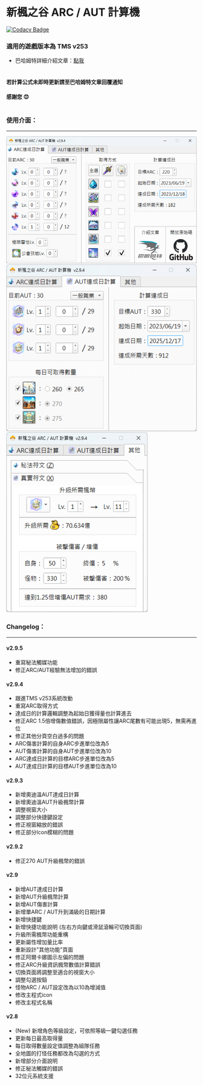 新楓之谷 ARC / AUT 計算機
=====

[![Codacy Badge](https://app.codacy.com/project/badge/Grade/020d720a719a400082f1ef7b1d1aa39e)](https://www.codacy.com/gh/WhatTheBlock/MapleStory-ARC-Calculator/dashboard?utm_source=github.com&amp;utm_medium=referral&amp;utm_content=WhatTheBlock/MapleStory-ARC-Calculator&amp;utm_campaign=Badge_Grade)

### 適用的遊戲版本為 TMS v253

- 巴哈姆特詳細介紹文章：[點我](https://forum.gamer.com.tw/C.php?bsn=7650&snA=1000541) <br><br>

#### 若計算公式未即時更新請至巴哈姆特文章回覆通知
#### 感謝您 😊 <br><br>

### 使用介面：
----
![ui_1.png](/ui_1.png) <br>
![ui_2.png](/ui_2.png) <br>
![ui_3.png](/ui_3.png)

### Changelog：
----

#### v2.9.5
- 重寫秘法觸媒功能
- 修正ARC/AUT經驗無法增加的錯誤

#### v2.9.4
- 跟進TMS v253系統改動
- 重寫ARC取得方式
- 達成日的計算邏輯調整為起始日獲得量也計算進去
- 修正ARC 1.5倍增傷數值錯誤，因極限屬性讓ARC尾數有可能出現5，無需再進位
- 修正其他分頁空白過多的問題
- ARC傷害計算的自身ARC步進單位改為5
- AUT傷害計算的自身AUT步進單位改為10
- ARC達成日計算的目標ARC步進單位改為5
- AUT達成日計算的目標AUT步進單位改為10

#### v2.9.3
- 新增奧迪溫AUT達成日計算
- 新增奧迪溫AUT升級楓幣計算
- 調整視窗大小
- 調整部分快捷鍵設定
- 修正視窗縮放的錯誤
- 修正部分Icon模糊的問題

#### v2.9.2
- 修正270 AUT升級楓幣的錯誤

#### v2.9
- 新增AUT達成日計算
- 新增AUT升級楓幣計算
- 新增AUT傷害計算
- 新增單ARC / AUT升到滿級的日期計算
- 新增快捷鍵 
- 新增快捷功能說明 (左右方向鍵或滑鼠滾輪可切換頁面)
- 升級所需楓幣功能重構
- 更新屬性增加量比率
- 重新設計"其他功能"頁面
- 修正阿爾卡娜圖示左偏的問題
- 修正ARC升級資訊楓幣數值計算錯誤
- 切換頁面將調整至適合的視窗大小
- 調整勾選按鈕
- 怪物ARC / AUT設定改為以10為增減值
- 修改主程式icon
- 修改主程式名稱

#### v2.8
- (New) 新增角色等級設定，可依照等級一鍵勾選任務
- 更新每日最高取得量
- 每日取得數量設定值調整為組隊任務
- 全地圖的打怪任務都改為勾選的方式
- 新增部分介面說明
- 修正秘法觸媒的錯誤
- 32位元系統支援
